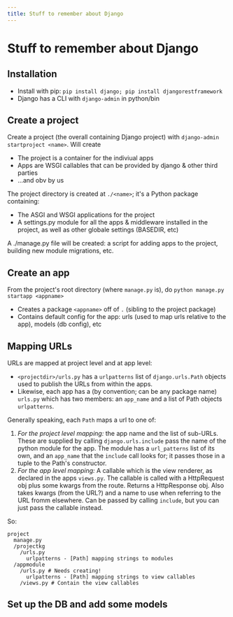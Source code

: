 ```yaml
---
title: Stuff to remember about Django
---
```


# Stuff to remember about Django

## Installation

* Install with pip: `pip install django; pip install djangorestframework`
* Django has a CLI with `django-admin` in python/bin

## Create a project

Create a project (the overall containing Django project) with `django-admin startproject <name>`. Will create 
* The project is a container for the indiviual apps
* Apps are WSGI callables that can be provided by django & other third parties
* ...and obv by us

The project directory is created at `./<name>`; it's a Python package containing:
* The ASGI and WSGI applications for the project
* A settings.py module for all the apps & middleware installed in the project, as well as other globale settings (BASEDIR, etc)

A ./manage.py file will be created: a script for adding apps to the project, building new module migrations, etc.

## Create an app

From the project's root directory (where `manage.py` is), do `python manage.py startapp <appname>`
* Creates a package `<appname>` off of `.` (sibling to the project package)
* Contains default config for the app: urls (used to map urls relative to the app), models (db config), etc

## Mapping URLs 

URLs are mapped at project level and at app level:
* `<projectdir>/urls.py` has a `urlpatterns` list of `django.urls.Path` objects used to publish the URLs from within the apps.
* Likewise, each app has a (by convention; can be any package name) `urls.py` which has two members: an `app_name` and a list of Path objects `urlpatterns`.

Generally speaking, each `Path` maps a url to one of:
1. *For the project level mapping:* the app name and the list of sub-URLs.  These are supplied by calling `django.urls.include` pass the name of the python module for the app.  The module has a `url_patterns` list of its own, and an `app_name` that the `include` call looks for; it passes those in a tuple to the Path's constructor.
1. *For the app level mapping:* A callable which is the view renderer, as declared in the apps `views.py`. The callable is called with a HttpRequest obj plus some kwargs from the route. Returns a HttpResponse obj. Also takes kwargs (from the URL?) and a name to use when referring to the URL fromm elsewhere. Can be passed by calling `include`, but you can just pass the callable instead.

So:

```
project
  manage.py
  /projectkg
    /urls.py
      urlpatterns - [Path] mapping strings to modules
  /appmodule
    /urls.py # Needs creating!
      urlpatterns - [Path] mapping strings to view callables
    /views.py # Contain the view callables

```

## Set up the DB and add some models

